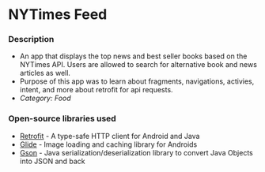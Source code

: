 # NYTimes Feed

### Description
- An app that displays the top news and best seller books based on the NYTimes API. Users are allowed to search for alternative book and news articles as well.
- Purpose of this app was to learn about fragments, navigations, activies, intent, and more about retrofit for api requests.
- **Category:* Food*

### Open-source libraries used

- [Retrofit](https://square.github.io/retrofit/) - A type-safe HTTP client for Android and Java
- [Glide](https://github.com/bumptech/glide) - Image loading and caching library for Androids
- [Gson](https://github.com/google/gson) - Java serialization/deserialization library to convert Java Objects into JSON and back 
